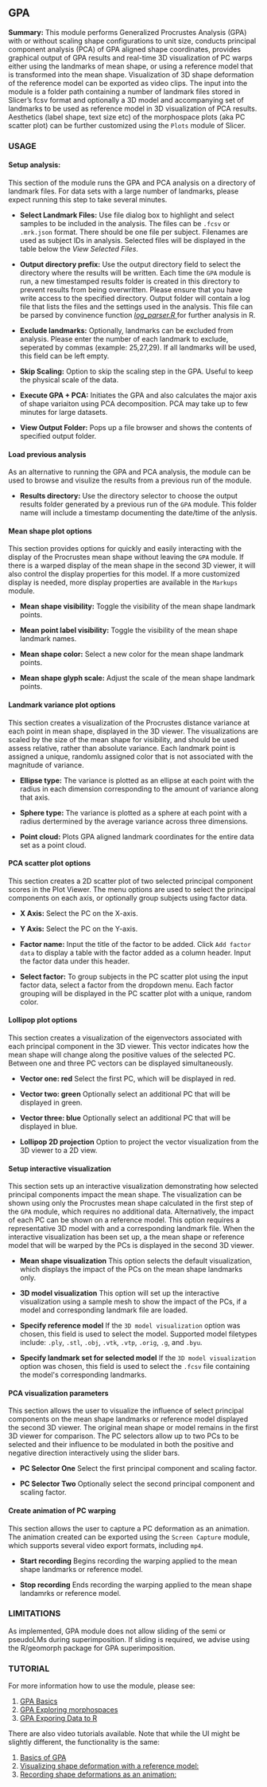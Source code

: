 ## GPA
**Summary:** This module performs Generalized Procrustes Analysis (GPA) with or without scaling shape configurations to unit size, conducts principal component analysis (PCA) of GPA aligned shape coordinates, provides graphical output of GPA results and real-time 3D visualization of PC warps either using the landmarks of mean shape, or using a reference model that is transformed into the mean shape. Visualization of 3D shape deformation of the reference model can be exported as video clips. The input into the module is a folder path containing a number of landmark files stored in Slicer’s fcsv format and optionally a 3D model and accompanying set of landmarks to be used as reference model in 3D visualization of PCA results. Aesthetics (label shape, text size etc) of the morphospace plots (aka PC scatter plot) can be further customized using the `Plots` module of Slicer.

### USAGE
#### Setup analysis:
This section of the module runs the GPA and PCA analysis on a directory of landmark files. For data sets with a large number of landmarks, please expect running this step to take several minutes.

* __Select Landmark Files:__ Use file dialog box to highlight and select samples to be included in the analysis. The files can be `.fcsv` or `.mrk.json` format. There should be one  file per subject. Filenames are used as subject IDs in analysis. Selected files will be displayed in the table below the *View Selected Files*.

* __Output directory prefix:__ Use the output directory field to select the directory where the results will be written. Each time the `GPA` module is run, a new timestamped results folder is created in this directory to prevent results from being overwritten. Please ensure that you have write access to the specified directory. Output folder will contain a log file that lists the files and the settings used in the analysis. This file can be parsed by convinence function [_log_parser.R_ ](https://raw.githubusercontent.com/muratmaga/SlicerMorph_Rexamples/main/log_parser.R) for further analysis in R.

* __Exclude landmarks:__ Optionally, landmarks can be excluded from analysis. Please enter the number of each landmark to exclude, seperated by commas (example: 25,27,29). If all landmarks will be used, this field can be left empty.

* __Skip Scaling:__ Option to skip the scaling step in the GPA. Useful to keep the physical scale of the data.

* __Execute GPA + PCA:__ Initiates the GPA and also calculates the major axis of shape variaiton using PCA decomposition. PCA may take up to few minutes for large datasets.

* __View Output Folder:__ Pops up a file browser and shows the contents of specified output folder.

#### Load previous analysis
As an alternative to running the GPA and PCA analysis, the module can be used to browse and visulize the results from a previous run of the module.

* __Results directory:__ Use the directory selector to choose the output results folder generated by a previous run of the `GPA` module. This folder name will include a timestamp documenting the date/time of the anlysis.

#### Mean shape plot options
This section provides options for quickly and easily interacting with the display of the Procrustes mean shape without leaving the `GPA` module. If there is a warped display of the mean shape in the second 3D viewer, it will also control the display properties for this model. If a more customized display is needed, more display properties are available in the `Markups` module.

* __Mean shape visibility:__ Toggle the visibility of the mean shape landmark points.

* __Mean point label visibility:__ Toggle the visibility of the mean shape landmark names.

* __Mean shape color:__ Select a new color for the mean shape landmark points.

* __Mean shape glyph scale:__ Adjust the scale of the mean shape landmark points.

#### Landmark variance plot options
This section creates a visualization of the Procrustes distance variance at each point in mean shape, displayed in the 3D viewer. The visualizations are scaled by the size of the mean shape for visibility, and should be used assess relative, rather than absolute variance. Each landmark point is assigned a unique, randomlu assigned color that is not associated with the magnitude of variance.

* __Ellipse type:__ The variance is plotted as an ellipse at each point with the radius in each dimension corresponding to the amount of variance along that axis.

* __Sphere type:__ The variance is plotted as a sphere at each point with a radius dertermined by the average variance across three dimensions.

* __Point cloud:__ Plots GPA aligned landmark coordinates for the entire data set as a point cloud.

#### PCA scatter plot options
This section creates a 2D scatter plot of two selected principal component scores in the Plot Viewer. The menu options are used to select the principal components on each axis, or optionally group subjects using factor data.

* __X Axis:__ Select the PC on the X-axis.

* __Y Axis:__ Select the PC on the Y-axis.

* __Factor name:__ Input the title of the factor to be added. Click `Add factor data` to display a table with the factor added as a column header. Input the factor data under this header.

* __Select factor:__ To group subjects in the PC scatter plot using the input factor data, select a factor from the dropdown menu. Each factor grouping will be displayed in the PC scatter plot with a unique, random color.

#### Lollipop plot options
This section creates a visualization of the eigenvectors associated with each principal component in the 3D viewer. This vector indicates how the mean shape will change along the positive values of the selected PC. Between one and three PC vectors can be displayed simultaneously.

* __Vector one: red__ Select the first PC, which will be displayed in red.

* __Vector two: green__ Optionally select an additional PC that will be displayed in green.

* __Vector three: blue__ Optionally select an additional PC that will be displayed in blue.

* __Lollipop 2D projection__ Option to project the vector visualization from the 3D viewer to a 2D view.

#### Setup interactive visualization
This section sets up an interactive visualization demonstrating how selected principal components impact the mean shape. The visualization can be shown using only the Procrustes mean shape calculated in the first step of the `GPA` module, which requires no additional data. Alternatively, the impact of each PC can be shown on a reference model. This option requires a representative 3D model with and a corresponding landmark file. When the interactive visualization has been set up, a the mean shape or reference model that will be warped by the PCs is displayed in the second 3D viewer.

* __Mean shape visualization__ This option selects the default visualization, which displays the impact of the PCs on the mean shape landmarks only.

* __3D model visualization__ This option will set up the interactive visualization using a sample mesh to show the impact of the PCs, if a model and corresponding landmark file are loaded.

* __Specify reference model__ If the `3D model visualization` option was chosen, this field is used to select the model. Supported model filetypes include: `.ply`, `.stl`, `.obj`, `.vtk`, `.vtp`, `.orig`, `.g`, and `.byu`.

* __Specify landmark set for selected model__ If the `3D model visualization` option was chosen, this field is used to select the `.fcsv` file containing the model's corresponding landmarks.

#### PCA visualization parameters
This section allows the user to visualize the influence of select principal components on the mean shape landmarks or reference model displayed the second 3D viewer. The original mean shape or model remains in the first 3D viewer for comparison. The PC selectors allow up to two PCs to be selected and their influence to be modulated in both the positive and negative direction interactively using the slider bars.

* __PC Selector One__ Select the first principal component and scaling factor.

* __PC Selector Two__ Optionally select the second principal component and scaling factor.

#### Create animation of PC warping
This section allows the user to capture a PC deformation as an animation. The animation created can be exported using the `Screen Capture` module, which supports several video export formats, including `mp4`.

* __Start recording__ Begins recording the warping applied to the mean shape landmarks or reference model.

* __Stop recording__  Ends recording the warping applied to the mean shape landamrks or reference model.

### LIMITATIONS
As implemented, GPA module does not allow sliding of the semi or pseudoLMs during superimposition. If sliding is required, we advise using the R/geomorph package for GPA superimposition.

### TUTORIAL
For more information how to use the module, please see:

1. [GPA Basics](https://github.com/SlicerMorph/Tutorials/tree/main/GPA_1)
2. [GPA Exploring morphospaces](https://github.com/SlicerMorph/Tutorials/tree/main/GPA_2)
3. [GPA Exporing Data to R](https://github.com/SlicerMorph/Tutorials/tree/main/GPA_3)

There are also video tutorials available. Note that while the UI might be slightly different, the functionality is the same:
1. [Basics of GPA](https://www.youtube.com/watch?v=FCeZ2J5Uvcw&t=215s)
2. [Visualizing shape deformation with a reference model:](https://www.youtube.com/watch?v=hMMR9GChek8&t=240s)
3. [Recording shape deformations as an animation:](https://www.youtube.com/watch?v=gtHqhqaKeCU)





